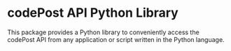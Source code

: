 # codePost API Python Library

This package provides a Python library to conveniently access the codePost API
from any application or script written in the Python language.

<!--
[![Build Status](https://travis-ci.com/codepost-io/codePost-api-python.svg?branch=master)](https://travis-ci.com/codepost-io/codePost-api-python?branch=master)
[![Coverage Status](https://coveralls.io/repos/github/codepost-io/codePost-api-python/badge.svg?branch=master)](https://coveralls.io/github/codepost-io/codePost-api-python?branch=master)

The package provides a set of helper functions used to access the codePost API from applications written in the Python language.

## Documentation

This library implements helper methods to access the codePost API. Check out the [Python version of the codePost API docs](http://docs.codepost.io/?python#introduction).

## Installation

The recommended method to install this codePost API Python library, is to use pip:

```
pip install codePost-api
```

or for local development:

```
pip install --user codePost-api
```

## Usage

To use the functions available in this library, you must have a codePost API key. As of March 2019, to retrieve a codePost API key, you must be a administrator of a course on codePost. It will then be accessible from [https://codepost.io/settings](https://codepost.io/settings).

## Development

To start developing, install [pipenv](https://github.com/pypa/pipenv), then install all dependencies for this project:

    pipenv install --dev

Run all tests on all supported versions of Python which you have locally installed:

    make test

Run all tests for a specific Python version (modify `-e` according to your Python target):

    pipenv run tox -e py27

Run all tests in a single file for a specific Python version:

    pipenv run tox -e py27 -- tests/test_helpers.py

-->
